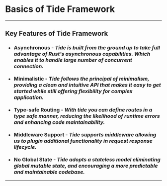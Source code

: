 # Basics of Tide Framework

---

## Key Features of Tide Framework

<h3>
    <ul>
        <li> Asynchronous - <em>Tide is built from the ground up to take full advantage of Rust's asynchronous capabilities. Which enables it to handle large number of concurrent connection.</em>
        </li>
        <br>
        <li> Minimalistic - <em>Tide follows the principal of minimalism, providing a clean and intuitive API that makes it easy to get started while still offering flexibility for complex application.</em></li>
        <br>
        <li> Type-safe Routing - <em>With tide you can define routes in a type safe manner, reducing the likelihood of runtime errors and enhancing code maintainability.</em></li>
        <br>
        <li> Middleware Support - <em>Tide supports middleware allowing us to plugin additional functionality in request response lifecycle. </em></li>
        <br>
        <li> No Global State - <em> Tide adopts a stateless model eliminating global mutable state, and encouraging a more predictable and maintainable codebase.</em></li>
    </ul>
</h4>

---

